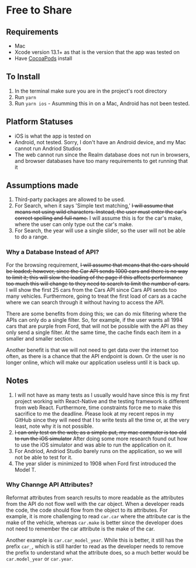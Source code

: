 # Free to Share

## Requirements

- Mac
- Xcode version 13.1+ as that is the version that the app was tested on
- Have [CocoaPods](https://cocoapods.org) install

## To Install

 1. In the terminal make sure you are in the project's root directory
 2. Run `yarn`
 3. Run `yarn ios` - Asumming this in on a Mac, Android has not been tested.

## Platform Statuses

- iOS is what the app is tested on
- Android, not tested. Sorry, I don't have an Android device, and my Mac cannot run Andriod Studios
- The web cannot run since the Realm database does not run in browsers, and browser databases have too many requirements to get running that it

## Assumptions made

  1. Third-party packages are allowed to be used.
  2. For Search, when it says 'Simple text matching,' ~~I will assume that means not using wild characters. Instead, the user must enter the car's correct spelling and full name.~~ I will assume this is for the car's make, where the user can only type out the car's make.
  3. For Search, the year will use a single slider, so the user will not be able to do a range.


### Why a Database Instead of API?

  For the browsing requirement, ~~I will assume that means that the cars should be loaded; however, since the Car API sends 1000 cars and there is no way to limit it; this will slow the loading of the page if this affects performance too much this will change to they need to search to limit the number of cars.~~ I will show the first 25 cars from the Cars API since Cars API sends too many vehicles. Furthermore, going to treat the first load of cars as a cache where we can search through it without having to access the API.

  There are some benefits from doing this; we can do mix filtering where the APIs can only do a single filter. So, for example, if the user wants all 1994 cars that are purple from Ford, that will not be possible with the API as they only send a single filter. At the same time, the cache finds each item in a smaller and smaller section.

  Another benefit is that we will not need to get data over the internet too often, as there is a chance that the API endpoint is down. Or the user is no longer online, which will make our application useless until it is back up.

## Notes

  1. I will not have as many tests as I usually would have since this is my first project working with React-Native and the testing framework is different from web React. Furthermore, time constraints force me to make this sacrifice to me the deadline. Please look at my recent repos in my GitHub since they will need that I to write tests all the time or, at the very least, note why it is not possible.
  2. ~~I can only test on the web; as a simple put, my mac computer is too old to run the iOS simulator~~ After doing some more research found out how to use the iOS simulator and was able to run the application on it.
  3. For Andriod, Andriod Studio barely runs on the application, so we will not be able to test for it.
  4. The year slider is minimized to 1908 when Ford first introduced the Model T.

### Why Channge API Attributes?

  Reformat attributes from search results to more readable as the attributes from the API do not flow well with the car object. When a developer reads the code, the code should flow from the object to its attributes. For example, it is more challenging to read `car.car` where the attribute car is the make of the vehicle, whereas `car.make` is better since the developer does not need to remember the car attribute is the make of the car.

  Another example is `car.car_model_year`. While this is better, it still has the prefix `car_`, which is still harder to read as the developer needs to remove the prefix to understand what the attribute does, so a much better would be `car.model_year` or `car.year`.
